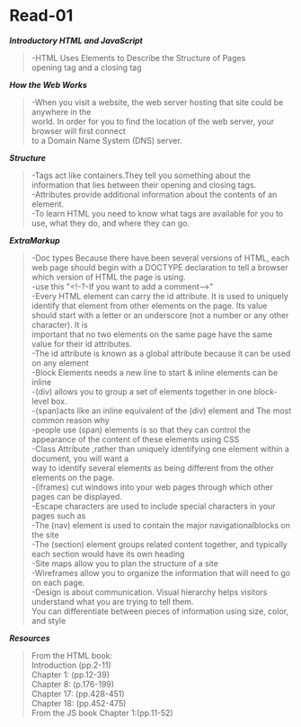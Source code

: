 



# Read-01 

**_Introductory HTML and JavaScript_**   
>-HTML Uses Elements to Describe the Structure of Pages  
opening tag and a closing tag 

**_How the Web Works_**  
>-When you visit a website, the web server hosting that site could be anywhere in the  
>world. In order for you to find the location of the web server, your browser will first connect  
>to a Domain Name System (DNS) server.  

**_Structure_**

>-Tags act like containers.They tell you something about the information that lies between their opening and  closing tags.  
>-Attributes provide additional information about the contents of an element.   
>-To learn HTML you need to know what tags are available for you to use, what they do, and where they can go.

**_ExtraMarkup_**  
>-Doc types Because there have been several versions of HTML, each  
>web page should begin with a DOCTYPE declaration to tell a browser which version of HTML the page is using.  
>-use this "<!-?-If you want to add a comment-->"  
>-Every HTML element can carry the id attribute. It is used to uniquely identify that element from other elements  on the page. Its value should start with a letter or an underscore (not a number or any other character). It is  
important that no two elements on the same page have the same value for their id attributes.  
>-The id attribute is known as a global attribute because it can be used on any element  
>-Block Elements needs a new line to start & inline elements can be inline  
>-(div) allows you to group a set of elements together in one block-level box.  
>-(span)acts like an inline equivalent of the (div) element and The most common reason why  
>-people use (span) elements is so that they can control the appearance of the content of these elements using CSS  
>-Class Attribute ,rather than uniquely identifying one element within a document, you will want a  
>way to identify several elements as being different from the other elements on the page.  
>-(iframes) cut windows into your web pages through which other pages can be displayed.  
>-Escape characters are used to include special characters in your pages such as  
>-The (nav) element is used to contain the major navigationalblocks on the site  
>-The (section) element groups related content together, and typically each section would have its own heading  
>-Site maps allow you to plan the structure of a site  
>-Wireframes allow you to organize the information that will need to go on each page.  
>-Design is about communication. Visual hierarchy helps visitors understand what you are trying to tell them.  
You can differentiate between pieces of information using size, color, and style

**_Resources_**
>From the HTML book:  
>Introduction (pp.2-11)  
>Chapter 1:  (pp.12-39)  
>Chapter 8:  (p.176-199)  
>Chapter 17: (pp.428-451)  
>Chapter 18: (pp.452-475)  
>From the JS book Chapter 1:(pp.11-52)